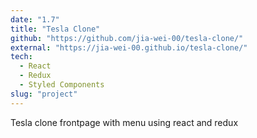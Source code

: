 ```yaml
---
date: "1.7"
title: "Tesla Clone"
github: "https://github.com/jia-wei-00/tesla-clone/"
external: "https://jia-wei-00.github.io/tesla-clone/"
tech:
  - React
  - Redux
  - Styled Components
slug: "project"
---
```


Tesla clone frontpage with menu using react and redux
